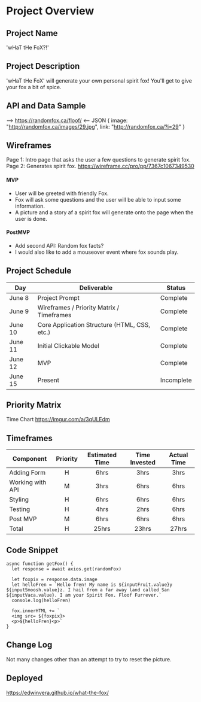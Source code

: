 # Project Overview

## Project Name

'wHaT tHe FoX?!'

## Project Description

'wHaT tHe FoX' will generate your own personal spirit fox! You'll get to give your fox a bit of spice.

## API and Data Sample

--> https://randomfox.ca/floof/ <--
JSON
{
image: "http://randomfox.ca/images/29.jpg",
link: "http://randomfox.ca/?i=29"
}

## Wireframes
Page 1: Intro page that asks the user a few questions to generate spirit fox.
Page 2: Generates spirit fox.
https://wireframe.cc/pro/pp/7367c1067349530

#### MVP

- User will be greeted with friendly Fox.
- Fox will ask some questions and the user will be able to input some information.
- A picture and a story af a spirit fox will generate onto the page when the user is done.

#### PostMVP  
- Add second API: Random fox facts?
- I would also like to add a mouseover event where fox sounds play.

## Project Schedule 

|  Day | Deliverable | Status
|---|---| ---|
|June 8| Project Prompt | Complete
|June 9| Wireframes / Priority Matrix / Timeframes | Complete
|June 10| Core Application Structure (HTML, CSS, etc.) | Complete
|June 11| Initial Clickable Model  | Complete
|June 12| MVP | Complete
|June 15| Present | Incomplete

## Priority Matrix

Time Chart
https://imgur.com/a/3qULEdm

## Timeframes

| Component | Priority | Estimated Time | Time Invested | Actual Time |
| --- | :---: |  :---: | :---: | :---: |
| Adding Form | H | 6hrs| 3hrs | 3hrs |
| Working with API | M | 3hrs| 6hrs | 6hrs |
| Styling | H | 6hrs| 6hrs | 6hrs |
| Testing | H | 4hrs| 2hrs | 6hrs |
| Post MVP | M | 6hrs| 6hrs | 6hrs |
| Total | H | 25hrs| 23hrs | 27hrs |

## Code Snippet 

```
async function getFox() {
  let response = await axios.get(randomFox)

  let foxpix = response.data.image
  let helloFren = `Hello fren! My name is ${inputFruit.value}y ${inputSmoosh.value}z. I hail from a far away land called San ${inputVaca.value}. I am your Spirit Fox. Floof Furrever.`
  console.log(helloFren)

  fox.innerHTML += `
  <img src= ${foxpix}>
  <p>${helloFren}<p>`
}
```

## Change Log
 Not many changes other than an attempt to try to reset the picture. 

 ## Deployed
 https://edwinvera.github.io/what-the-fox/
